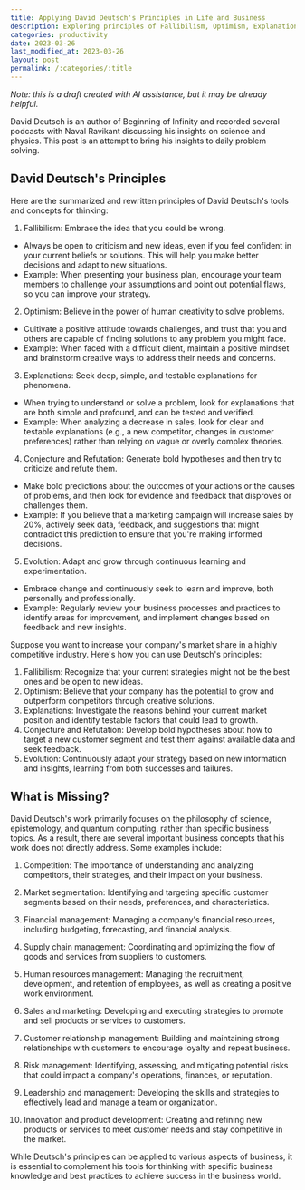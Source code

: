 ```yaml
---
title: Applying David Deutsch's Principles in Life and Business
description: Exploring principles of Fallibilism, Optimism, Explanations, Conjecture and Refutation, and Evolution in daily work.
categories: productivity
date: 2023-03-26
last_modified_at: 2023-03-26
layout: post
permalink: /:categories/:title
---
```


*Note: this is a draft created with AI assistance, but it may be already helpful.*

David Deutsch is an author of Beginning of Infinity and recorded several podcasts with Naval Ravikant discussing his insights on science and physics. This post is an attempt to bring his insights to daily problem solving.


## David Deutsch's Principles

Here are the summarized and rewritten principles of David Deutsch's tools and concepts for thinking:

1. Fallibilism: Embrace the idea that you could be wrong.

- Always be open to criticism and new ideas, even if you feel confident in your current beliefs or solutions. This will help you make better decisions and adapt to new situations.
- Example: When presenting your business plan, encourage your team members to challenge your assumptions and point out potential flaws, so you can improve your strategy.

2. Optimism: Believe in the power of human creativity to solve problems.

- Cultivate a positive attitude towards challenges, and trust that you and others are capable of finding solutions to any problem you might face.
- Example: When faced with a difficult client, maintain a positive mindset and brainstorm creative ways to address their needs and concerns.

3. Explanations: Seek deep, simple, and testable explanations for phenomena.

- When trying to understand or solve a problem, look for explanations that are both simple and profound, and can be tested and verified.
- Example: When analyzing a decrease in sales, look for clear and testable explanations (e.g., a new competitor, changes in customer preferences) rather than relying on vague or overly complex theories.

4. Conjecture and Refutation: Generate bold hypotheses and then try to criticize and refute them.

- Make bold predictions about the outcomes of your actions or the causes of problems, and then look for evidence and feedback that disproves or challenges them.
- Example: If you believe that a marketing campaign will increase sales by 20%, actively seek data, feedback, and suggestions that might contradict this prediction to ensure that you're making informed decisions.

5. Evolution: Adapt and grow through continuous learning and experimentation.

- Embrace change and continuously seek to learn and improve, both personally and professionally.
- Example: Regularly review your business processes and practices to identify areas for improvement, and implement changes based on feedback and new insights.


Suppose you want to increase your company's market share in a highly competitive industry. Here's how you can use Deutsch's principles:

1. Fallibilism: Recognize that your current strategies might not be the best ones and be open to new ideas.
2. Optimism: Believe that your company has the potential to grow and outperform competitors through creative solutions.
3. Explanations: Investigate the reasons behind your current market position and identify testable factors that could lead to growth.
4. Conjecture and Refutation: Develop bold hypotheses about how to target a new customer segment and test them against available data and seek feedback.
5. Evolution: Continuously adapt your strategy based on new information and insights, learning from both successes and failures.


## What is Missing?

David Deutsch's work primarily focuses on the philosophy of science, epistemology, and quantum computing, rather than specific business topics. As a result, there are several important business concepts that his work does not directly address. Some examples include:

1. Competition: The importance of understanding and analyzing competitors, their strategies, and their impact on your business.

2. Market segmentation: Identifying and targeting specific customer segments based on their needs, preferences, and characteristics.

3. Financial management: Managing a company's financial resources, including budgeting, forecasting, and financial analysis.

4. Supply chain management: Coordinating and optimizing the flow of goods and services from suppliers to customers.

5. Human resources management: Managing the recruitment, development, and retention of employees, as well as creating a positive work environment.

6. Sales and marketing: Developing and executing strategies to promote and sell products or services to customers.

7. Customer relationship management: Building and maintaining strong relationships with customers to encourage loyalty and repeat business.

8. Risk management: Identifying, assessing, and mitigating potential risks that could impact a company's operations, finances, or reputation.

9. Leadership and management: Developing the skills and strategies to effectively lead and manage a team or organization.

10. Innovation and product development: Creating and refining new products or services to meet customer needs and stay competitive in the market.

While Deutsch's principles can be applied to various aspects of business, it is essential to complement his tools for thinking with specific business knowledge and best practices to achieve success in the business world.